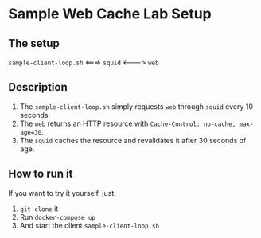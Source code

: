 # Sample Web Cache Lab Setup

## The setup

`sample-client-loop.sh` <===> `squid` <---> `web`

## Description

1. The `sample-client-loop.sh` simply requests `web` through `squid` every 10 seconds.
2. The `web` returns an HTTP resource with `Cache-Control: no-cache, max-age=30`.
3. The `squid` caches the resource and revalidates it after 30 seconds of age.

## How to run it

If you want to try it yourself, just:

1. `git clone` it
2. Run `docker-compose up`
3. And start the client `sample-client-loop.sh`
